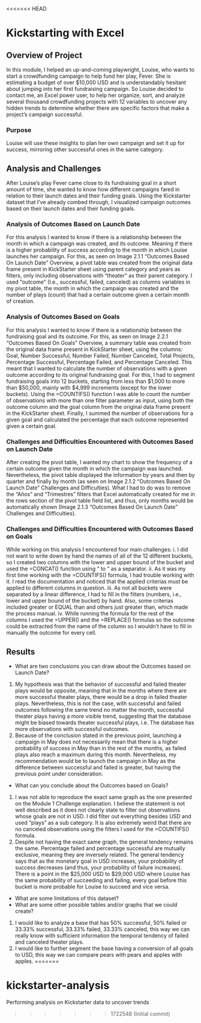 <<<<<<< HEAD
# Kickstarting with Excel

## Overview of Project
In this module, I helped an up-and-coming playwright, Louise, who wants to start a crowdfunding campaign to help fund her play, Fever. She is estimating a budget of over $10,000 USD and is understandably hesitant about jumping into her first fundraising campaign. So Louise decided to contact me, an Excel power user, to help her organize, sort, and analyze several thousand crowdfunding projects with 12 variables to uncover any hidden trends to determine whether there are specific factors that make a project’s campaign successful.

### Purpose
Louise will use these insights to plan her own campaign and set it up for success, mirroring other successful ones in the same category.

## Analysis and Challenges
After Louise’s play Fever came close to its fundraising goal in a short amount of time, she wanted to know how different campaigns fared in relation to their launch dates and their funding goals. Using the Kickstarter dataset that I’ve already combed through, I visualized campaign outcomes based on their launch dates and their funding goals.

### Analysis of Outcomes Based on Launch Date
For this analysis I wanted to know if there is a relationship between the month in which a campaign was created, and its outcome. Meaning if there is a higher probability of success according to the month in which Louise launches her campaign. For this, as seen on Image 2.1.1 “Outcomes Based On Launch Date” Overview, a pivot table was created from the original data frame present in KickStarter sheet using parent category and years as filters, only including observations with “theater” as their parent category. I used “outcome” (I.e., successful, failed, canceled) as columns variables in my pivot table, the month in which the campaign was created and the number of plays (count) that had a certain outcome given a certain month of creation.

### Analysis of Outcomes Based on Goals
For this analysis I wanted to know if there is a relationship between the fundraising goal and its outcome. For this, as seen on Image 2.2.1 “Outcomes Based On Goals” Overview, a summary table was created from the original data frame present in KickStarter sheet, using the columns: Goal, Number Successful, Number Failed, Number Canceled, Total Projects, Percentage Successful, Percentage Failed, and Percentage Canceled. This meant that I wanted to calculate the number of observations with a given outcome according to its original fundraising goal. For this, I had to segment fundraising goals into 12 buckets, starting from less than $1,000 to more than $50,000, mainly with $4,999 increments (except for the lower buckets). Using the =COUNTIFS() function I was able to count the number of observations with more than one filter parameter as input, using both the outcome column and the goal column from the original data frame present in the KickStarter sheet. Finally, I summed the number of observations for a given goal and calculated the percentage that each outcome represented given a certain goal.


### Challenges and Difficulties Encountered with Outcomes Based on Launch Date
After creating the pivot table, I wanted my chart to show the frequency of a certain outcome given the month in which the campaign was launched. Nevertheless, the pivot table displayed the information by years and then by quarter and finally by month (as seen on Image 2.1.2 “Outcomes Based On Launch Date” Challenges and Difficulties). What I had to do was to remove the “Años” and “Trimestres” filters that Excel automatically created for me in the rows section of the pivot table field list, and thus, only months would be automatically shown (Image 2.1.3 “Outcomes Based On Launch Date” Challenges and Difficulties).

### Challenges and Difficulties Encountered with Outcomes Based on Goals
While working on this analysis I encountered four main challenges:
i. I did not want to write down by hand the names of all of the 12 different buckets, so I
created two columns with the lower and upper bound of the bucket and used the =CONCAT() function using “ to ” as a separator.
ii. As it was my first time working with the =COUNTIFS() formula, I had trouble working with it. I read the documentation and noticed that the applied criterias must be applied to different columns in question.
iii. As not all buckets were separated by a linear difference, I had to fill in the filters (numbers, i.e., lower and upper bound of the bucket) by hand. Also, some criterias included greater or EQUAL than and others just greater than, which made the process manual.
iv. While running the formula for the rest of the columns I used the =UPPER() and the =REPLACE() formulas so the outcome could be extracted from the name of the column so I wouldn’t have to fill in manually the outcome for every cell.

## Results

- What are two conclusions you can draw about the Outcomes based on Launch Date?
1. My hypothesis was that the behavior of successful and failed theater plays would be opposite, meaning that in the months where there are more successful theater plays, there would be a drop in failed theater plays. Nevertheless, this is not the case, with successful and failed outcomes following the same trend no matter the month, successful theater plays having a more visible trend, suggesting that the database might be biased towards theater successful plays, i.e. The database has more
observations with successful outcomes.
2. Because of the conclusion stated in the previous point, launching a campaign in May
does not necessarily mean that there is a higher probability of success in May than in the rest of the months, as failed plays also reach a maximum during this month. Nevertheless, my recommendation would be to launch the campaign in May as the difference between successful and failed is greater, but having the previous point under consideration.

- What can you conclude about the Outcomes based on Goals?
1. I was not able to reproduce the exact same graph as the one presented on the Module 1 Challenge explanation. I believe the statement is not well described as it does not clearly state to filter out observations whose goals are not in USD. I did filter out everything besides USD and used “plays” as a sub category. It is also extremely weird that there are no canceled observations using the filters I used for the =COUNTIFS() formula.
2. Despite not having the exact same graph, the general tendency remains the same. Percentage failed and percentage successful are mutually exclusive, meaning they are inversely related. The general tendency says that as the monetary goal in USD increases, your probability of success decreases (and thus, your probability of failure increases). There is a point in the $25,000 USD to $29,000 USD where Louise has the same probability of succeeding and failing, every goal before this bucket is more probable for Louise to succeed and vice versa.

- What are some limitations of this dataset?
- What are some other possible tables and/or graphs that we could create?
1. I would like to analyze a base that has 50% successful, 50% failed or 33.33% successful, 33.33% failed, 33.33% canceled, this way we can really know with sufficient information the temporal tendency of failed and canceled theater plays.
2. I would like to further segment the base having a conversion of all goals to USD, this way we can compare pears with pears and apples with apples.
=======
# kickstarter-analysis
Performing analysis on Kickstarter data to uncover trends
>>>>>>> 1722548 (Initial commit)
